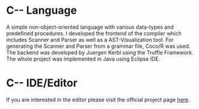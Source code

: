 # C-- Language

 A simple non-object-oriented language with various data-types and predefined procedures. I developed the frontend of the compiler which includes Scanner and Parser as well as a AST-Visualization tool. For generating the Scanner and Parser from a grammar file, Coco/R was used. The backend was developed by Juergen Kerbl using the Truffle Framework. The whole project was implemented in Java using Eclipse IDE.

# C-- IDE/Editor
If you are interested in the editor please visit the official project page [here](https://github.com/DanielEnglisch/CMM_Editor/releases/latest).
